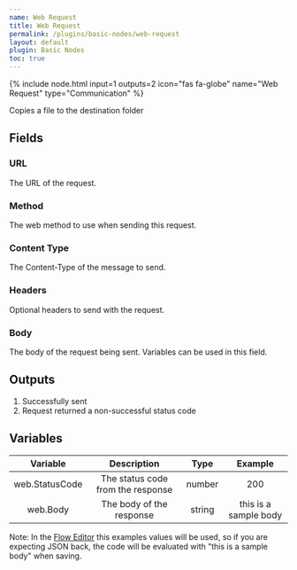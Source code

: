 ```yaml
---
name: Web Request
title: Web Request
permalink: /plugins/basic-nodes/web-request
layout: default
plugin: Basic Nodes
toc: true
---
```


{% include node.html input=1 outputs=2 icon="fas fa-globe" name="Web Request" type="Communication" %}

Copies a file to the destination folder

## Fields

### URL
The URL of the request.

### Method
The web method to use when sending this request.

### Content Type
The Content-Type of the message to send.

### Headers
Optional headers to send with the request.

### Body
The body of the request being sent.  Variables can be used in this field.

## Outputs
1. Successfully sent
2. Request returned a non-successful status code

## Variables
| Variable | Description | Type | Example |
| :---: | :---: | :---: | :---: |
| web.StatusCode | The status code from the response | number | 200 |
| web.Body | The body of the response | string | this is a sample body |
Note: In the [Flow Editor](/pages/flow-editor) this examples values will be used, so if you are expecting JSON back, the code will be evaluated with "this is a sample body" when saving.
